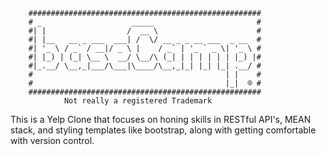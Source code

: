         ####################################################
        # _                    _____                       #
        #| |                  /  __ \                      #
        #| |__   __ _ ___  ___| /  \/ __ _ _ __ ___  _ __  #
        #| '_ \ / _` / __|/ _ \ |    / _` | '_ ` _ \| '_ \ #
        #| |_) | (_| \__ \  __/ \__/\ (_| | | | | | | |_) |#
        #|_.__/ \__,_|___/\___|\____/\__,_|_| |_| |_| .__/ #
        #                                           | |    #
        #                                           |_|  ® #
        ####################################################
                Not really a registered Trademark

This is a Yelp Clone that focuses on honing skills in RESTful API's, MEAN stack,
and styling templates like bootstrap, along with getting comfortable with 
version control.



